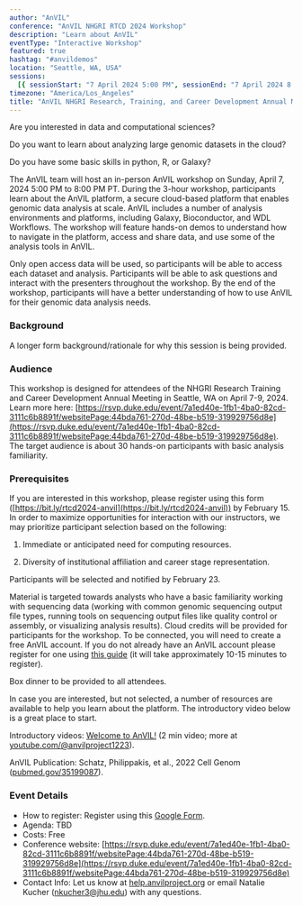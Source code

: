 ```yaml
---
author: "AnVIL"
conference: "AnVIL NHGRI RTCD 2024 Workshop"
description: "Learn about AnVIL"
eventType: "Interactive Workshop"
featured: true
hashtag: "#anvildemos"
location: "Seattle, WA, USA"
sessions:
  [{ sessionStart: "7 April 2024 5:00 PM", sessionEnd: "7 April 2024 8:00 PM" }]
timezone: "America/Los_Angeles"
title: "AnVIL NHGRI Research, Training, and Career Development Annual Meeting 2024 Workshop"
---
```


<event-hero></event-hero>

Are you interested in data and computational sciences?

Do you want to learn about analyzing large genomic datasets in the cloud?

Do you have some basic skills in python, R, or Galaxy?

The AnVIL team will host an in-person AnVIL workshop on Sunday, April 7, 2024 5:00 PM to 8:00 PM PT. During the 3-hour workshop, participants learn about the AnVIL platform, a secure cloud-based platform that enables genomic data analysis at scale. AnVIL includes a number of analysis environments and platforms, including Galaxy, Bioconductor, and WDL Workflows. The workshop will feature hands-on demos to understand how to navigate in the platform, access and share data, and use some of the analysis tools in AnVIL.

Only open access data will be used, so participants will be able to access each dataset and analysis. Participants will be able to ask questions and interact with the presenters throughout the workshop. By the end of the workshop, participants will have a better understanding of how to use AnVIL for their genomic data analysis needs.

### Background

A longer form background/rationale for why this session is being provided.

### Audience

This workshop is designed for attendees of the NHGRI Research Training and Career Development Annual Meeting in Seattle, WA on April 7-9, 2024. Learn more here: [https://rsvp.duke.edu/event/7a1ed40e-1fb1-4ba0-82cd-3111c6b8891f/websitePage:44bda761-270d-48be-b519-319929756d8e](https://rsvp.duke.edu/event/7a1ed40e-1fb1-4ba0-82cd-3111c6b8891f/websitePage:44bda761-270d-48be-b519-319929756d8e). The target audience is about 30 hands-on participants with basic analysis familiarity.

### Prerequisites

If you are interested in this workshop, please register using this form ([https://bit.ly/rtcd2024-anvil](https://bit.ly/rtcd2024-anvil)) by February 15. In order to maximize opportunities for interaction with our instructors, we may prioritize participant selection based on the following:

1. Immediate or anticipated need for computing resources.

2. Diversity of institutional affiliation and career stage representation.

Participants will be selected and notified by February 23.

Material is targeted towards analysts who have a basic familiarity working with sequencing data (working with common genomic sequencing output file types, running tools on sequencing output files like quality control or assembly, or visualizing analysis results). Cloud credits will be provided for participants for the workshop. To be connected, you will need to create a free AnVIL account. If you do not already have an AnVIL account please register for one using [this guide](https://jhudatascience.org/AnVIL_Book_Getting_Started/overview-analysts.html) (it will take approximately 10-15 minutes to register).

Box dinner to be provided to all attendees.

In case you are interested, but not selected, a number of resources are available to help you learn about the platform. The introductory video below is a great place to start.

Introductory videos: [Welcome to AnVIL!](https://www.youtube.com/watch?v=3YXlF1mbsWI) (2 min video; more at [youtube.com/@anvilproject1223](https://www.youtube.com/@anvilproject1223)).

AnVIL Publication: Schatz, Philippakis, et al., 2022 Cell Genom ([pubmed.gov/35199087](https://pubmed.ncbi.nlm.nih.gov/35199087/)).

### Event Details

- How to register: Register using this [Google Form](https://forms.gle/LPeoZVAsf8h6gfay7).
- Agenda: TBD
- Costs: Free
- Conference website: [https://rsvp.duke.edu/event/7a1ed40e-1fb1-4ba0-82cd-3111c6b8891f/websitePage:44bda761-270d-48be-b519-319929756d8e](https://rsvp.duke.edu/event/7a1ed40e-1fb1-4ba0-82cd-3111c6b8891f/websitePage:44bda761-270d-48be-b519-319929756d8e)
- Contact Info: Let us know at [help.anvilproject.org](https://help.anvilproject.org/) or email Natalie Kucher ([nkucher3@jhu.edu](mailto:nkucher3@jhu.edu)) with any questions.
